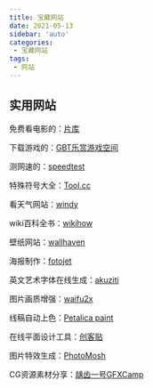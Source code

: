 ```yaml
---
title: 宝藏网站
date: 2021-05-13
sidebar: 'auto'
categories:
 - 宝藏网站
tags:
 - 网站
---
```


<!-- more -->

## 实用网站

免费看电影的：[片库](https://www.piankuw.com/)

下载游戏的：[GBT乐赏游戏空间](http://gbtgame.ys168.com/)

测网速的：[speedtest](https://www.speedtest.cn/)

特殊符号大全：[Tool.cc](http://tool.cc/fuhao/)

看天气网站：[windy](https://www.windy.com/)

wiki百科全书：[wikihow](https://zh.wikihow.com/)

壁纸网站：[wallhaven](https://wallhaven.cc/)

海报制作：[fotojet](https://www.fotojet.com/)

英文艺术字体在线生成：[akuziti](http://www.akuziti.com/yw/)

图片画质增强：[waifu2x](http://waifu2x.udp.jp/)

线稿自动上色：[Petalica paint](https://petalica-paint.pixiv.dev/index_zh.html)

在线平面设计工具：[创客贴](https://www.chuangkit.com/dc.html)

图片特效生成：[PhotoMosh](https://photomosh.com/)

CG资源素材分享：[龋齿一号GFXCamp](http://www.gfxcamp.com/)


